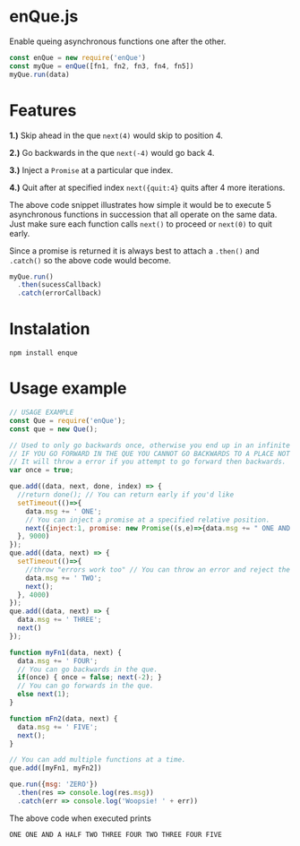 # enQue.js
Enable queing asynchronous functions one after the other.

```javascript
const enQue = new require('enQue')
const myQue = enQue([fn1, fn2, fn3, fn4, fn5])
myQue.run(data)
```
# Features

**1.)** Skip ahead in the que `next(4)` would skip to position 4.

**2.)** Go backwards in the que `next(-4)` would go back 4.

**3.)** Inject a `Promise` at a particular que index.

**4.)** Quit after at specified index `next({quit:4}` quits after 4 more iterations.

The above code snippet illustrates how simple it would be to execute 5 asynchronous functions in succession that all operate on the same data. Just make sure each function calls `next()` to proceed or `next(0)` to quit early.

Since a promise is returned it is always best to attach a `.then()` and `.catch()` so the above code would become.

```javascript
myQue.run()
  .then(sucessCallback)
  .catch(errorCallback)
```

# Instalation

```npm install enque```

# Usage example

```javascript
// USAGE EXAMPLE
const Que = require('enQue');
const que = new Que();

// Used to only go backwards once, otherwise you end up in an infinite cycle.
// IF YOU GO FORWARD IN THE QUE YOU CANNOT GO BACKWARDS TO A PLACE NOT ON THE NEW QUE
// It will throw a error if you attempt to go forward then backwards.
var once = true;

que.add((data, next, done, index) => {
  //return done(); // You can return early if you'd like
  setTimeout(()=>{
    data.msg += ' ONE';
    // You can inject a promise at a specified relative position.
    next({inject:1, promise: new Promise((s,e)=>{data.msg += " ONE AND A HALF"; s(data) }) });
  }, 9000)
});
que.add((data, next) => {
  setTimeout(()=>{
    //throw "errors work too" // You can throw an error and reject the promise
    data.msg += ' TWO';
    next();
  }, 4000)
});
que.add((data, next) => {
  data.msg += ' THREE';
  next()
});

function myFn1(data, next) {
  data.msg += ' FOUR';
  // You can go backwards in the que.
  if(once) { once = false; next(-2); }
  // You can go forwards in the que.
  else next(1);
}

function mFn2(data, next) {
  data.msg += ' FIVE';
  next();
}

// You can add multiple functions at a time.
que.add([myFn1, myFn2]) 

que.run({msg: 'ZERO'})
  .then(res => console.log(res.msg))
  .catch(err => console.log('Woopsie! ' + err))
```

The above code when executed prints

```
ONE ONE AND A HALF TWO THREE FOUR TWO THREE FOUR FIVE
```
